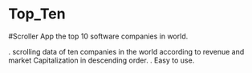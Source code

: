 # Top_Ten
#Scroller App
the top 10 software companies in world.

 . scrolling data of ten companies in the world according to revenue and market Capitalization 
 in descending order. 
 . Easy to use.
